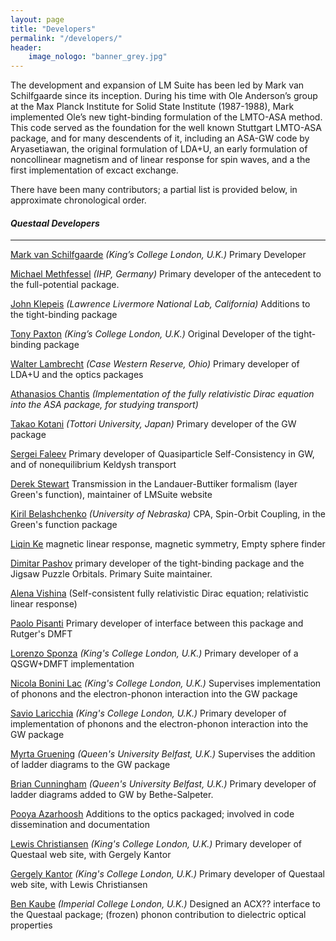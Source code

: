 ```yaml
---
layout: page
title: "Developers"
permalink: "/developers/"
header:
    image_nologo: "banner_grey.jpg"
---
```


The development and expansion of LM Suite has been led by Mark van
Schilfgaarde since its inception. During his time with Ole Anderson’s
group at the Max Planck Institute for Solid State Institute
(1987-1988), Mark implemented Ole’s new tight-binding formulation of
the LMTO-ASA method.  This code served as the foundation for the
well known Stuttgart LMTO-ASA package, and for many descendents of it,
including an ASA-GW code by Aryasetiawan, the original formulation of LDA+U, an
early formulation of noncollinear magnetism and of linear response for
spin waves, and a the first implementation of excact exchange.

There have been many contributors; a partial list is provided below, in approximate chronological order.

#### *Questaal Developers*
_________________________

[Mark van Schilfgaarde](http://www.kcl.ac.uk/nms/depts/physics/people/academicstaff/van-Schilfgaarde-.aspx) *(King’s College London, U.K.)*  Primary Developer

[Michael Methfessel](methfessel@ihp-microelectronics.com) *(IHP, Germany)* Primary developer of the antecedent to the full-potential package.

[John Klepeis](https://pls.llnl.gov/people/staff-bios/physics/klepeis-j) *(Lawrence Livermore National Lab, California)* Additions to the tight-binding package

[Tony Paxton](http://www.kcl.ac.uk/nms/depts/physics/people/academicstaff/paxton.aspx) *(King’s College London, U.K.)*  Original Developer of the tight-binding package

[Walter Lambrecht](http://physics.case.edu/faculty/walter-lambrecht/) *(Case Western Reserve, Ohio)* Primary developer of LDA+U and the optics packages

[Athanasios Chantis](https://journals.aps.org/prb/staff) *(Implementation of the fully relativistic Dirac equation into the ASA package, for studying transport)*

[Takao Kotani](http://newton.damp.tottori-u.ac.jp/wiki/index.php/Tkotani) *(Tottori University, Japan)*  Primary developer of the GW package

[Sergei Faleev](gs01sfx@hotmail.com) Primary developer of Quasiparticle Self-Consistency in GW, and of nonequilibrium Keldysh transport

[Derek Stewart](das.nanofly@gmail.com) Transmission in the Landauer-Buttiker formalism (layer Green's function), maintainer of LMSuite website

[Kiril Belashchenko](http://physics.unl.edu/~kirillb/index.html) *(University of Nebraska)* CPA, Spin-Orbit Coupling, in the Green's function package

[Liqin Ke](https://www.ameslab.gov/users/liqinke) magnetic linear response, magnetic symmetry, Empty sphere finder

[Dimitar Pashov](https://kclpure.kcl.ac.uk/portal/dimitar.pashov.html) primary developer of the tight-binding package and the Jigsaw Puzzle Orbitals.  Primary Suite maintainer.

[Alena Vishina]() (Self-consistent fully relativistic Dirac equation; relativistic linear response)

[Paolo Pisanti](p.pisanti13@gmail.com) Primary developer of interface between this package and Rutger's DMFT

[Lorenzo Sponza](https://scholar.google.sk/citations?user=vtDqbNQAAAAJ&hl=en) *(King's College London, U.K.)*  Primary developer of a QSGW+DMFT implementation

[Nicola Bonini Lac](www.kcl.ac.uk/nms/depts/physics/people/academicstaff/bonini.aspx) *(King's College London, U.K.)*  Supervises implementation of phonons and the electron-phonon interaction into the GW package

[Savio Laricchia](savio.laricchia@gmail.com) *(King's College London, U.K.)*
Primary developer of implementation of phonons and the electron-phonon interaction into the GW package

[Myrta Gruening](titus.phy.qub.ac.uk/members/myrta/) *(Queen's University Belfast, U.K.)*
Supervises the addition of ladder diagrams to the GW package

[Brian Cunningham](b.cunningham@qub.ac.uk) *(Queen's University Belfast, U.K.)* Primary developer of ladder diagrams added to GW by Bethe-Salpeter.

[Pooya Azarhoosh]() Additions to the optics packaged; involved in code dissemination and documentation

[Lewis Christiansen](lewis.christiansen@kcl.ac.uk) *(King's College London, U.K.)*
Primary developer of Questaal web site, with Gergely Kantor

[Gergely Kantor](gergely.kantor@kcl.ac.uk) *(King's College London, U.K.)*
Primary developer of Questaal web site, with Lewis Christiansen

[Ben Kaube]()  *(Imperial College London, U.K.)* Designed an ACX?? interface to the Questaal package; (frozen) phonon contribution to dielectric optical properties


